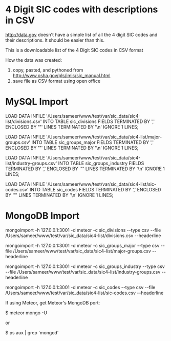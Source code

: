 4 Digit SIC codes with descriptions in CSV 
=========

http://data.gov doesn't have a simple list of all the 4 digit SIC codes and their descriptions. It should be easier than this.

This is a downloadable list of the 4 Digit SIC codes in CSV format

How the data was created:

1. copy, pasted, and pythoned from http://www.osha.gov/pls/imis/sic_manual.html
1. save file as CSV format using open office


MySQL Import 
=========

LOAD DATA INFILE '/Users/sameer/www/test/var/sic_data/sic4-list/divisions.csv' INTO TABLE sic_divisions 
FIELDS TERMINATED BY ','
ENCLOSED BY '\"' 
LINES TERMINATED BY '\n' 
IGNORE 1 LINES;

LOAD DATA INFILE '/Users/sameer/www/test/var/sic_data/sic4-list/major-groups.csv' INTO TABLE sic_groups_major 
FIELDS TERMINATED BY ','
ENCLOSED BY '\"' 
LINES TERMINATED BY '\n' 
IGNORE 1 LINES;

LOAD DATA INFILE '/Users/sameer/www/test/var/sic_data/sic4-list/industry-groups.csv' INTO TABLE sic_groups_industry 
FIELDS TERMINATED BY ','
ENCLOSED BY '\"' 
LINES TERMINATED BY '\n' 
IGNORE 1 LINES;

LOAD DATA INFILE '/Users/sameer/www/test/var/sic_data/sic4-list/sic-codes.csv' INTO TABLE sic_codes 
FIELDS TERMINATED BY ','
ENCLOSED BY '\"' 
LINES TERMINATED BY '\n' 
IGNORE 1 LINES;


MongoDB Import
=========

mongoimport -h 127.0.0.1:3001 -d meteor -c sic_divisions --type csv --file /Users/sameer/www/test/var/sic_data/sic4-list/divisions.csv --headerline

mongoimport -h 127.0.0.1:3001 -d meteor -c sic_groups_major --type csv --file /Users/sameer/www/test/var/sic_data/sic4-list/major-groups.csv --headerline

mongoimport -h 127.0.0.1:3001 -d meteor -c sic_groups_industry --type csv --file /Users/sameer/www/test/var/sic_data/sic4-list/industry-groups.csv --headerline

mongoimport -h 127.0.0.1:3001 -d meteor -c sic_codes --type csv --file /Users/sameer/www/test/var/sic_data/sic4-list/sic-codes.csv --headerline

If using Meteor, get Meteor's MongoDB port: 

$ meteor mongo -U

or

$ ps aux | grep 'mongod'
